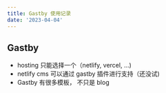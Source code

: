 ```yaml
---
title: Gastby 使用记录
date: '2023-04-04'
---
```

## Gastby

- hosting 只能选择一个（netlify, vercel, ...)
- netlify cms 可以通过 gastby 插件进行支持（还没试)
- Gastby 有很多模板， 不只是 blog
